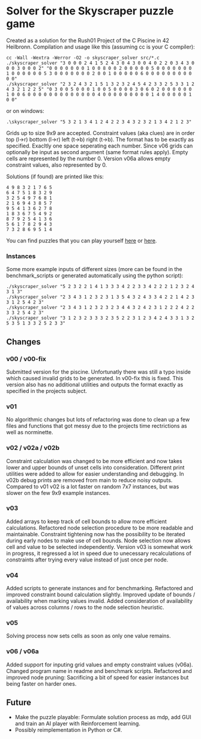 # Solver for the Skyscraper puzzle game

Created as a solution for the Rush01 Project of the C Piscine in 42 Heilbronn. Compilation and usage like this (assuming cc is your C compiler):

```
cc -Wall -Wextra -Werror -O2 -o skyscraper_solver src/*.c
./skyscraper_solver "3 0 0 0 2 4 1 5 2 4 3 0 4 3 0 0 4 0 2 2 0 3 4 3 0 0 0 3 0 0 0 2" "0 0 0 0 0 0 0 1 0 0 8 0 0 2 0 0 0 0 0 5 0 0 0 0 0 0 0 1 0 0 0 0 0 0 5 3 0 0 0 0 0 0 0 2 0 0 1 0 0 0 0 0 6 0 0 0 0 0 0 0 0 0 0 0"
./skyscraper_solver "2 3 2 4 3 2 1 5 1 3 2 3 2 4 5 4 2 3 3 2 5 3 3 1 2 4 3 2 1 2 2 5" "0 3 0 0 5 0 0 0 1 0 0 5 0 0 0 0 3 0 6 0 2 0 0 0 0 0 0 1 0 0 6 0 0 0 0 0 0 0 0 0 0 0 0 0 4 0 0 0 0 0 0 0 0 0 1 4 0 0 0 0 0 1 0 0"
```

or on windows:

```
.\skyscraper_solver "5 3 2 1 3 4 1 2 4 2 2 3 4 3 2 3 2 1 3 4 2 1 2 3"
```

Grids up to size 9x9 are accepted. Constraint values (aka clues) are in order top (l->r) bottom (l->r) left (t->b) right (t->b). The format has to be exactly as specified. Exacltly one space seperating each number. Since v06 grids can optionally be input as second argument (same format rules apply). Empty cells are represented by the number 0. Version v06a allows empty constraint values, also represented by 0.

Solutions (if found) are printed like this:

```
4 9 8 3 2 1 7 6 5
6 4 7 5 1 8 3 2 9
3 2 5 4 9 7 6 8 1
2 1 6 9 4 3 8 5 7
9 5 4 1 3 6 2 7 8
1 8 3 6 7 5 4 9 2
8 7 9 2 5 4 1 3 6
5 6 1 7 8 2 9 4 3
7 3 2 8 6 9 5 1 4
```

You can find puzzles that you can play yourself [here](https://www.puzzle-skyscrapers.com/) or [here](https://www.brainbashers.com/skyscrapers.asp).

### Instances

Some more example inputs of different sizes (more can be found in the benchmark_scripts or generated automatically using the python script):
```
./skyscraper_solver "5 2 3 2 2 1 4 1 3 3 3 4 2 2 3 3 4 2 2 2 1 2 3 2 4 3 1 3"
./skyscraper_solver "2 3 4 3 1 2 3 2 3 1 3 5 4 3 2 4 3 3 4 2 2 1 4 2 3 3 1 2 5 4 2 3"
./skyscraper_solver "2 3 4 3 1 2 3 2 3 2 3 4 4 3 2 4 2 3 1 2 2 2 4 2 2 3 3 2 5 4 2 3"
./skyscraper_solver "3 1 2 3 2 3 3 3 2 3 5 2 2 3 1 2 3 4 2 4 3 3 1 3 2 5 3 5 1 3 3 2 5 2 3 3"
```


## Changes

### v00 / v00-fix
Submitted version for the piscine. Unfortunatly there was still a typo inside which caused invalid grids to be generated. In v00-fix this is fixed. This version also has no additional utilities and outputs the format exactly as specified in the projects subject.

### v01
No algorithmic changes but lots of refactoring was done to clean up a few files and functions that got messy due to the projects time rectrictions as well as norminette.

### v02 / v02a / v02b
Constraint calculation was changed to be more efficient and now takes lower and upper bounds of unset cells into consideration. Different print utilities were added to allow for easier understanding and debugging. In v02b debug prints are removed from main to reduce noisy outputs. Compared to v01 v02 is a lot faster on random 7x7 instances, but was slower on the few 9x9 example instances.

### v03
Added arrays to keep track of cell bounds to allow more efficient calculations. Refactored node selection procedure to be more readable and maintainable. Constraint tightening now has the possibility to be iterated during early nodes to make use of cell bounds. Node selection now allows cell and value to be selected independently. Version v03 is somewhat work in progress, it regressed a lot in speed due to unecessary recalculations of constraints after trying every value instead of just once per node.

### v04
Added scripts to generate instances and for benchmarking. Refactored and improved constraint bound calculation slightly. Improved update of bounds / availability when marking values invalid. Added consideration of availability of values across columns / rows to the node selection heuristic.

### v05
Solving process now sets cells as soon as only one value remains.

### v06 / v06a
Added support for inputing grid values and empty constraint values (v06a). Changed program name in readme and benchmark scripts. Refactored and improved node pruning: Sacrificing a bit of speed for easier instances but being faster on harder ones.

## Future
- Make the puzzle playable: Formulate solution process as mdp, add GUI and train an AI player with Reinforcement learning.
- Possibly reimplementation in Python or C#.
